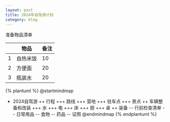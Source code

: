 ```yaml
---
layout: post
title: 2024年自驾游计划
category: blog
---
```


准备物品清单

|   | 物品 | 备注 |
|-------|--------|---------|
| 1 | 自热米饭 | 10 |
| 2 | 方便面 | 20 |
| 3 | 瓶装水 | 20 |


{% plantuml %}
@startmindmap
+ 2024自驾游
++ 行程
+++ 路线
+++ 营地
+++ 驻车点
+++ 景点
++ 车辆整备和改装
+++ 水
+++ 电
+++ 床
+++ 厨
+++ 桌
++ 装备
-- 行前检查清单
-- 日常用品
-- 食物
-- 药品
-- 证照
@endmindmap
{% endplantuml %}


